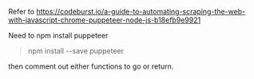 Refer to https://codeburst.io/a-guide-to-automating-scraping-the-web-with-javascript-chrome-puppeteer-node-js-b18efb9e9921

Need to npm install puppeteer
>npm install --save puppeteer

then comment out either functions to go or return.
